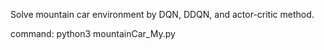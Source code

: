 Solve mountain car environment by DQN, DDQN, and actor-critic method.

command: python3 mountainCar_My.py
